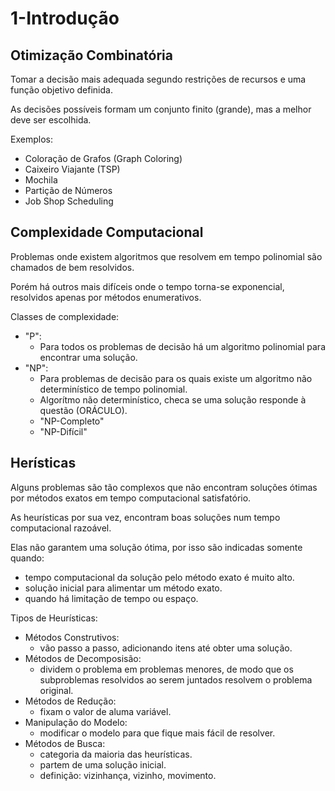 # 1-Introdução

## Otimização Combinatória

Tomar a decisão mais adequada segundo restrições de recursos e uma função objetivo definida.

As decisões possíveis formam um conjunto finito (grande), mas a melhor deve ser escolhida.

Exemplos:

* Coloração de Grafos (Graph Coloring)
* Caixeiro Viajante (TSP)
* Mochila
* Partição de Números
* Job Shop Scheduling

## Complexidade Computacional

Problemas onde existem algoritmos que resolvem em tempo polinomial são chamados de bem resolvidos.

Porém há outros mais difíceis onde o tempo torna-se exponencial, resolvidos apenas por métodos enumerativos.

Classes de complexidade:

* "P":
  * Para todos os problemas de decisão há um algoritmo polinomial para encontrar uma solução.
* "NP":
  * Para problemas de decisão para os quais existe um algoritmo não determinístico de tempo polinomial.
  * Algorítmo não determinístico, checa se uma solução responde à questão (ORÁCULO).
  * "NP-Completo"
  * "NP-Difícil"

## Herísticas

Alguns problemas são tão complexos que não encontram soluções ótimas por métodos exatos em tempo computacional satisfatório.

As heurísticas por sua vez, encontram boas soluções num tempo computacional razoável.

Elas não garantem uma solução ótima, por isso são indicadas somente quando:

* tempo computacional da solução pelo método exato é muito alto.
* solução inicial para alimentar um método exato.
* quando há limitação de tempo ou espaço.

Tipos de Heurísticas:

* Métodos Construtivos:
  * vão passo a passo, adicionando itens até obter uma solução.
* Métodos de Decomposisão:
  * dividem o problema em problemas menores, de modo que os subproblemas resolvidos ao serem juntados resolvem o problema original.
* Métodos de Redução:
  * fixam o valor de aluma variável.
* Manipulação do Modelo:
  * modificar o modelo para que fique mais fácil de resolver.
* Métodos de Busca:
  * categoria da maioria das heurísticas.
  * partem de uma solução inicial.
  * definição: vizinhança, vizinho, movimento.
